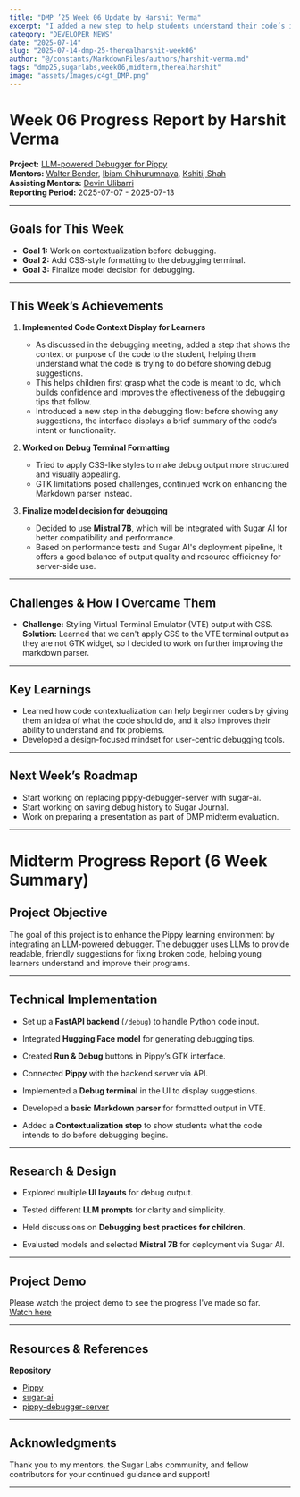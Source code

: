 ```yaml
---
title: "DMP ’25 Week 06 Update by Harshit Verma"
excerpt: "I added a new step to help students understand their code’s intent before debugging begins. I also worked on improving the terminal’s formatting and finalized Mistral 7B as the debugging model to be integrated with Sugar AI"
category: "DEVELOPER NEWS"
date: "2025-07-14"
slug: "2025-07-14-dmp-25-therealharshit-week06"
author: "@/constants/MarkdownFiles/authors/harshit-verma.md"
tags: "dmp25,sugarlabs,week06,midterm,therealharshit"
image: "assets/Images/c4gt_DMP.png"
---
```


<!-- markdownlint-disable -->

# Week 06 Progress Report by Harshit Verma

**Project:** [LLM-powered Debugger for Pippy](https://github.com/sugarlabs/Pippy/issues/95)  
**Mentors:** [Walter Bender](https://github.com/walterbender), [Ibiam Chihurumnaya](https://github.com/chimosky), [Kshitij Shah](https://github.com/kshitijdshah99)  
**Assisting Mentors:** [Devin Ulibarri](https://github.com/pikurasa)  
**Reporting Period:** 2025-07-07 - 2025-07-13   

---

## Goals for This Week

- **Goal 1:** Work on contextualization before debugging.
- **Goal 2:** Add CSS-style formatting to the debugging terminal.
- **Goal 3:** Finalize model decision for debugging.

---

## This Week’s Achievements

1. **Implemented Code Context Display for Learners**  
   - As discussed in the debugging meeting, added a step that shows the context or purpose of the code to the student, helping them understand what the code is trying to do before showing debug suggestions.
   - This helps children first grasp what the code is meant to do, which builds confidence and improves the effectiveness of the debugging tips that follow.
   - Introduced a new step in the debugging flow: before showing any suggestions, the interface displays a brief summary of the code’s intent or functionality.

2. **Worked on Debug Terminal Formatting**  
   - Tried to apply CSS-like styles to make debug output more structured and visually appealing.
   - GTK limitations posed challenges, continued work on enhancing the Markdown parser instead.

3. **Finalize model decision for debugging**  
   - Decided to use **Mistral 7B**, which will be integrated with Sugar AI for better compatibility and performance.
   - Based on performance tests and Sugar AI's deployment pipeline, It offers a good balance of output quality and resource efficiency for server-side use.

---

## Challenges & How I Overcame Them

- **Challenge:** Styling Virtual Terminal Emulator (VTE) output with CSS.  
  **Solution:** Learned that we can't apply CSS to the VTE terminal output as they are not GTK widget, so I decided to work on further improving the markdown parser.

---

## Key Learnings

- Learned how code contextualization can help beginner coders by giving them an idea of what the code should do, and it also improves their ability to understand and fix problems.
- Developed a design-focused mindset for user-centric debugging tools.

---

## Next Week’s Roadmap

- Start working on replacing pippy-debugger-server with sugar-ai.
- Start working on saving debug history to Sugar Journal.
- Work on preparing a presentation as part of DMP midterm evaluation.

---

# Midterm Progress Report (6 Week Summary)

## Project Objective

The goal of this project is to enhance the Pippy learning environment by integrating an LLM-powered debugger. The debugger uses LLMs to provide readable, friendly suggestions for fixing broken code, helping young learners understand and improve their programs.

---

## Technical Implementation

- Set up a **FastAPI backend** (`/debug`) to handle Python code input.

- Integrated **Hugging Face model** for generating debugging tips.

- Created **Run & Debug** buttons in Pippy’s GTK interface.

- Connected **Pippy**  with the backend server via API.

- Implemented a **Debug terminal** in the UI to display suggestions.

- Developed a **basic Markdown parser** for formatted output in VTE.

- Added a **Contextualization step** to show students what the code intends to do before debugging begins.

---

## Research & Design

- Explored multiple **UI layouts** for debug output.

- Tested different **LLM prompts** for clarity and simplicity.

- Held discussions on **Debugging best practices for children**.

- Evaluated models and selected **Mistral 7B** for deployment via Sugar AI.

---

## Project Demo
 
Please watch the project demo to see the progress I've made so far.  
[Watch here](https://drive.google.com/file/d/1-FHfsd0YiOZ2Fb7V7HeSswcga89jEvos/view?usp=drive_link)

---

## Resources & References

**Repository**
- [Pippy](https://github.com/therealharshit/Pippy/tree/DMP2025/Pippy-Debugger)
- [sugar-ai](https://github.com/sugarlabs/sugar-ai)
- [pippy-debugger-server](https://github.com/therealharshit/pippy-debugger-server)

---

## Acknowledgments

Thank you to my mentors, the Sugar Labs community, and fellow contributors for your continued guidance and support!

---
